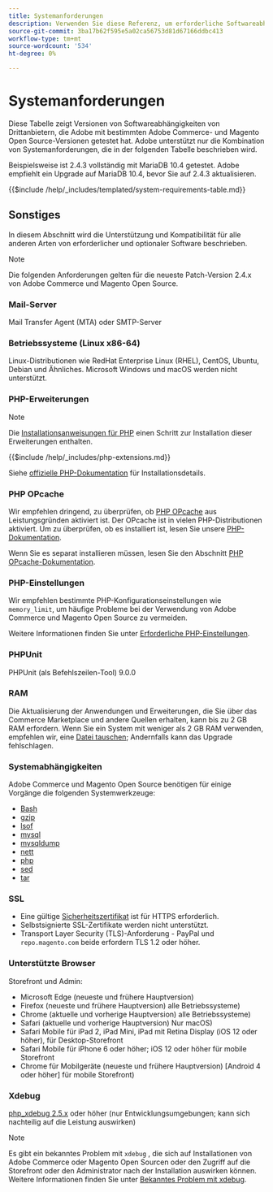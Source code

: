 ```yaml
---
title: Systemanforderungen
description: Verwenden Sie diese Referenz, um erforderliche Softwareabhängigkeiten zu identifizieren, die mit Adobe Commerce- und Magento Open Source-Versionen getestet wurden.
source-git-commit: 3ba17b62f595e5a02ca56753d81d67166ddbc413
workflow-type: tm+mt
source-wordcount: '534'
ht-degree: 0%

---
```



# Systemanforderungen

Diese Tabelle zeigt Versionen von Softwareabhängigkeiten von Drittanbietern, die Adobe mit bestimmten Adobe Commerce- und Magento Open Source-Versionen getestet hat. Adobe unterstützt nur die Kombination von Systemanforderungen, die in der folgenden Tabelle beschrieben wird.

Beispielsweise ist 2.4.3 vollständig mit MariaDB 10.4 getestet. Adobe empfiehlt ein Upgrade auf MariaDB 10.4, bevor Sie auf 2.4.3 aktualisieren.

{{$include /help/_includes/templated/system-requirements-table.md}}

## Sonstiges

In diesem Abschnitt wird die Unterstützung und Kompatibilität für alle anderen Arten von erforderlicher und optionaler Software beschrieben.

>[!NOTE]
>
>Die folgenden Anforderungen gelten für die neueste Patch-Version 2.4.x von Adobe Commerce und Magento Open Source.

### Mail-Server

Mail Transfer Agent (MTA) oder SMTP-Server

### Betriebssysteme (Linux x86-64)

Linux-Distributionen wie RedHat Enterprise Linux (RHEL), CentOS, Ubuntu, Debian und Ähnliches. Microsoft Windows und macOS werden nicht unterstützt.

### PHP-Erweiterungen

>[!NOTE]
>
>Die [Installationsanweisungen für PHP](prerequisites/php-settings.md) einen Schritt zur Installation dieser Erweiterungen enthalten.

{{$include /help/_includes/php-extensions.md}}

Siehe [offizielle PHP-Dokumentation](https://php.net/manual/en/extensions.php) für Installationsdetails.

### PHP OPcache

Wir empfehlen dringend, zu überprüfen, ob [PHP OPcache](https://php.net/manual/en/intro.opcache.php) aus Leistungsgründen aktiviert ist. Der OPcache ist in vielen PHP-Distributionen aktiviert. Um zu überprüfen, ob es installiert ist, lesen Sie unsere [PHP-Dokumentation](prerequisites/php-settings.md).

Wenn Sie es separat installieren müssen, lesen Sie den Abschnitt [PHP OPcache-Dokumentation](https://php.net/manual/en/opcache.setup.php).

### PHP-Einstellungen

Wir empfehlen bestimmte PHP-Konfigurationseinstellungen wie `memory_limit`, um häufige Probleme bei der Verwendung von Adobe Commerce und Magento Open Source zu vermeiden.

Weitere Informationen finden Sie unter [Erforderliche PHP-Einstellungen](prerequisites/php-settings.md).

### PHPUnit

PHPUnit (als Befehlszeilen-Tool) 9.0.0

### RAM

Die Aktualisierung der Anwendungen und Erweiterungen, die Sie über das Commerce Marketplace und andere Quellen erhalten, kann bis zu 2 GB RAM erfordern. Wenn Sie ein System mit weniger als 2 GB RAM verwenden, empfehlen wir, eine [Datei tauschen](https://support.magento.com/hc/en-us/articles/360032980432); Andernfalls kann das Upgrade fehlschlagen.

### Systemabhängigkeiten

Adobe Commerce und Magento Open Source benötigen für einige Vorgänge die folgenden Systemwerkzeuge:

- [Bash](https://www.gnu.org/software/bash/)
- [gzip](https://www.gzip.org/)
- [lsof](https://linux.die.net/man/8/lsof)
- [mysql](https://www.mysql.com/)
- [mysqldump](https://dev.mysql.com/doc/refman/8.0/en/mysqldump.html)
- [nett](https://linux.die.net/man/1/nice)
- [php](https://www.php.net/)
- [sed](https://www.gnu.org/software/sed/manual/sed.html)
- [tar](https://linux.die.net/man/1/tar)

### SSL

- Eine gültige [Sicherheitszertifikat](https://glossary.magento.com/security-certificate) ist für HTTPS erforderlich.
- Selbstsignierte SSL-Zertifikate werden nicht unterstützt.
- Transport Layer Security (TLS)-Anforderung - PayPal und `repo.magento.com` beide erfordern TLS 1.2 oder höher.

### Unterstützte Browser

Storefront und Admin:

- Microsoft Edge (neueste und frühere Hauptversion)
- Firefox (neueste und frühere Hauptversion) alle Betriebssysteme)
- Chrome (aktuelle und vorherige Hauptversion) alle Betriebssysteme)
- Safari (aktuelle und vorherige Hauptversion) Nur macOS)
- Safari Mobile für iPad 2, iPad Mini, iPad mit Retina Display (iOS 12 oder höher), für Desktop-Storefront
- Safari Mobile für iPhone 6 oder höher; iOS 12 oder höher für mobile Storefront
- Chrome für Mobilgeräte (neueste und frühere Hauptversion) [Android 4 oder höher] für mobile Storefront)

### Xdebug

[php_xdebug 2.5.x](https://xdebug.org/download) oder höher (nur Entwicklungsumgebungen; kann sich nachteilig auf die Leistung auswirken)

>[!NOTE]
>
>Es gibt ein bekanntes Problem mit `xdebug` , die sich auf Installationen von Adobe Commerce oder Magento Open Sourcen oder den Zugriff auf die Storefront oder den Administrator nach der Installation auswirken können. Weitere Informationen finden Sie unter [Bekanntes Problem mit xdebug](https://support.magento.com/hc/en-us/articles/360034242212).
